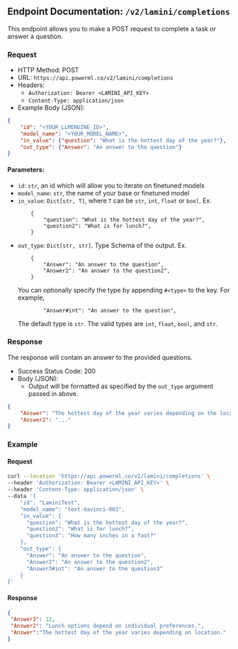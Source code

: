 ## Endpoint Documentation: `/v2/lamini/completions`

This endpoint allows you to make a POST request to complete a task or answer a question.

### Request

- HTTP Method: POST
- URL: `https://api.powerml.co/v2/lamini/completions`
- Headers:
  - `Authorization: Bearer <LAMINI_API_KEY>`
  - `Content-Type: application/json`
- Example Body (JSON):


```json
{
    "id": "<YOUR_LLMENGINE_ID>",
    "model_name": "<YOUR_MODEL_NAME>",
    "in_value": {"question": "What is the hottest day of the year?"},
    "out_type": {"Answer": "An answer to the question"}
}
```

#### Parameters:

-   `id`: `str`, an id which will allow you to iterate on finetuned models
-   `model_name`: `str`, the name of your base or finetuned model
-   `in_value`: `Dict[str, T]`, where `T` can be `str`, `int`, `float` or `bool`. Ex.
    ```
        {
            "question": "What is the hottest day of the year?",
            "question2": "What is for lunch?",
        }
    ```
-   `out_type`: `Dict[str, str]`. Type Schema of the output. Ex.
    ```
        {
            "Answer": "An answer to the question",
            "Answer2": "An answer to the question2",
        }
    ```
    You can optionally specify the type by appending `#<type>` to the key.  For example,
    ```
            "Answer#int": "An answer to the question",
    ```
    The default type is `str`.  The valid types are `int`, `float`, `bool`, and `str`.

### Response

The response will contain an answer to the provided questions.

- Success Status Code: 200
- Body (JSON):
  - Output will be formatted as specified by the `out_type` argument passed in above. 
```json
{
    "Answer": "The hottest day of the year varies depending on the location, but generally, it occurs during the summer months when the sun is closest to the Earth. In many regions, July or August tend to be the hottest months.",
    "Answer2": "..."
}
```


### Example

#### Request

```bash
curl --location 'https://api.powerml.co/v2/lamini/completions' \
--header 'Authorization: Bearer <LAMINI_API_KEY>' \
--header 'Content-Type: application/json' \
--data '{                                                                                                        
    "id": "LaminiTest",                                                                                          
    "model_name": "text-davinci-003",                                                                            
    "in_value": {                                                                                                
      "question": "What is the hottest day of the year?",                                                        
      "question2": "What is for lunch?",                                                                         
      "question3": "How many inches in a foot?"
    },                                                                                                           
    "out_type": {                                                                                                
      "Answer": "An answer to the question",                                                                     
      "Answer2": "An answer to the question2",                                                                   
      "Answer3#int": "An answer to the question3"                                                               
    }                                                                                                            
}'
```

#### Response

```json
{
 "Answer3": 12,
 "Answer2": "Lunch options depend on individual preferences.",
 "Answer":"The hottest day of the year varies depending on location."
}
```

